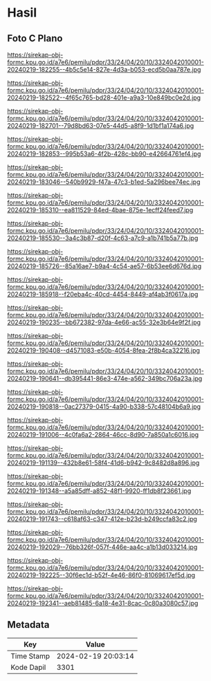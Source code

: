 # Hasil

## Foto C Plano

https://sirekap-obj-formc.kpu.go.id/a7e6/pemilu/pdpr/33/24/04/20/10/3324042010001-20240219-182255--4b5c5e14-827e-4d3a-b053-ecd5b0aa787e.jpg

https://sirekap-obj-formc.kpu.go.id/a7e6/pemilu/pdpr/33/24/04/20/10/3324042010001-20240219-182522--4f65c765-bd28-401e-a9a3-10e849bc0e2d.jpg

https://sirekap-obj-formc.kpu.go.id/a7e6/pemilu/pdpr/33/24/04/20/10/3324042010001-20240219-182701--79d8bd63-07e5-44d5-a8f9-1d1bf1a174a6.jpg

https://sirekap-obj-formc.kpu.go.id/a7e6/pemilu/pdpr/33/24/04/20/10/3324042010001-20240219-182853--995b53a6-4f2b-428c-bb90-e42664761ef4.jpg

https://sirekap-obj-formc.kpu.go.id/a7e6/pemilu/pdpr/33/24/04/20/10/3324042010001-20240219-183046--540b9929-f47a-47c3-b1ed-5a296bee74ec.jpg

https://sirekap-obj-formc.kpu.go.id/a7e6/pemilu/pdpr/33/24/04/20/10/3324042010001-20240219-185310--ea811529-84ed-4bae-875e-1ecff24feed7.jpg

https://sirekap-obj-formc.kpu.go.id/a7e6/pemilu/pdpr/33/24/04/20/10/3324042010001-20240219-185530--3a4c3b87-d20f-4c63-a7c9-a1b741b5a77b.jpg

https://sirekap-obj-formc.kpu.go.id/a7e6/pemilu/pdpr/33/24/04/20/10/3324042010001-20240219-185726--85a16ae7-b9a4-4c54-ae57-6b53ee6d676d.jpg

https://sirekap-obj-formc.kpu.go.id/a7e6/pemilu/pdpr/33/24/04/20/10/3324042010001-20240219-185918--f20eba4c-40cd-4454-8449-af4ab3f0617a.jpg

https://sirekap-obj-formc.kpu.go.id/a7e6/pemilu/pdpr/33/24/04/20/10/3324042010001-20240219-190235--bb672382-97da-4e66-ac55-32e3b64e9f2f.jpg

https://sirekap-obj-formc.kpu.go.id/a7e6/pemilu/pdpr/33/24/04/20/10/3324042010001-20240219-190408--d4571083-e50b-4054-8fea-2f8b4ca32216.jpg

https://sirekap-obj-formc.kpu.go.id/a7e6/pemilu/pdpr/33/24/04/20/10/3324042010001-20240219-190641--db395441-86e3-474e-a562-349bc706a23a.jpg

https://sirekap-obj-formc.kpu.go.id/a7e6/pemilu/pdpr/33/24/04/20/10/3324042010001-20240219-190818--0ac27379-0415-4a90-b338-57c48104b6a9.jpg

https://sirekap-obj-formc.kpu.go.id/a7e6/pemilu/pdpr/33/24/04/20/10/3324042010001-20240219-191006--4c0fa6a2-2864-46cc-8d90-7a850a1c6016.jpg

https://sirekap-obj-formc.kpu.go.id/a7e6/pemilu/pdpr/33/24/04/20/10/3324042010001-20240219-191139--432b8e61-58f4-41d6-b942-9c8482d8a896.jpg

https://sirekap-obj-formc.kpu.go.id/a7e6/pemilu/pdpr/33/24/04/20/10/3324042010001-20240219-191348--a5a85dff-a852-48f1-9920-ff1db8f23661.jpg

https://sirekap-obj-formc.kpu.go.id/a7e6/pemilu/pdpr/33/24/04/20/10/3324042010001-20240219-191743--c618af63-c347-412e-b23d-b249ccfa83c2.jpg

https://sirekap-obj-formc.kpu.go.id/a7e6/pemilu/pdpr/33/24/04/20/10/3324042010001-20240219-192029--76bb326f-057f-446e-aa4c-a1b13d033214.jpg

https://sirekap-obj-formc.kpu.go.id/a7e6/pemilu/pdpr/33/24/04/20/10/3324042010001-20240219-192225--30f6ec1d-b52f-4e46-86f0-81069617ef5d.jpg

https://sirekap-obj-formc.kpu.go.id/a7e6/pemilu/pdpr/33/24/04/20/10/3324042010001-20240219-192341--aeb81485-6a18-4e31-8cac-0c80a3080c57.jpg


## Metadata

| Key        | Value               |
| ---------- | ------------------- |
| Time Stamp | 2024-02-19 20:03:14 |
| Kode Dapil | 3301                |



